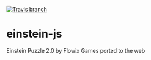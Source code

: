 [![Travis branch](https://img.shields.io/travis/sim642/einstein-js/master.svg)](https://travis-ci.org/sim642/einstein-js)

# einstein-js
Einstein Puzzle 2.0 by Flowix Games ported to the web
